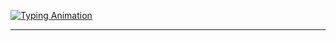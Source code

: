 [![Typing Animation](https://readme-typing-svg.herokuapp.com?font=Architects+Daughter&size=25&duration=2000&pause=1600&color=%231AF73D&center=true&vCenter=true&multiline=true&width=435&height=200&lines=Hello+My+self+Zain;Since+childhood%2C+my+mind+has+been;very+attracted+towards+phone+and;computer+Social+Media%2C+that's+why+I+learned;a+lot+of+Mind+language;Human+Nature+Coding+and+many+more+things)](https://github.com/ZainAssist)

</p>

<hr />
<!--
**ZainAssist/ZainAssist** is a ✨ _special_ ✨ repository because its `README.md` (this file) appears on your GitHub profile.

Here are some ideas to get you started:

- 🔭 I’m currently working on ...Ɇиgιиєєя
- 🌱 I’m currently learning ...уσυяѕєℓf
- 👯 I’m looking to collaborate on ...
- 🤔 I’m looking for help with ...
- 💬 Ask me about ...ℓιfєѕтуℓє
- 📫 How to reach me: ...
- 😄 Pronouns: ...
- ⚡ Fun fact: ...
-->
# му ѕтαтυѕ
![Screenshot (7)](https://user-images.githubusercontent.com/93708296/200160770-5835502b-4eac-422d-bb00-b94b2d7308a4.png)

#
<p align="center"><img src="https://github.com/Cyber-Dioxide/Cyber-Dioxide/assets/93708296/b225ba97-9c98-4576-a2bc-9e4f7fd5cc40" alt="Bt">
<p align="center"><img src="https://github.com/Cyber-Dioxide/Cyber-Dioxide/assets/93708296/7094aa83-832f-444d-aa90-1fc2c03b1397" alt="Bt">

# Languages and Tools:
<p align="left"> <a href="https://www.gnu.org/software/bash/" target="_blank"> <img src="https://www.vectorlogo.zone/logos/gnu_bash/gnu_bash-icon.svg" alt="bash" width="40" height="40"/> </a> <a href="https://www.cprogramming.com/" target="_blank"> <img src="https://raw.githubusercontent.com/devicons/devicon/master/icons/c/c-original.svg" alt="c" width="40" height="40"/> </a> <a href="https://www.java.com" target="_blank"> <img src="https://raw.githubusercontent.com/devicons/devicon/master/icons/java/java-original.svg" alt="java" width="40" height="40"/> </a> <a href="https://www.linux.org/" target="_blank"> <img src="https://raw.githubusercontent.com/devicons/devicon/master/icons/linux/linux-original.svg" alt="linux" width="40" height="40"/> </a> <a href="https://www.python.org" target="_blank"> <img src="https://raw.githubusercontent.com/devicons/devicon/master/icons/python/python-original.svg" alt="python" width="40" height="40"/> </a> </p><br>

<h3 align="center">𝖯𝗋𝗈𝖿𝗂𝗅𝖾 𝖵𝗂𝗌𝗂𝗍 𝖢𝗈𝗎𝗇𝗍 👀
<p align="center">
  <img src="https://profile-counter.glitch.me/{ZainAssist}/count.svg" alt="Profile Views">
